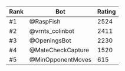 Rank|Bot|Rating
---|---|---
#1|@RaspFish|2524
#2|@vrnts_colinbot|2411
#3|@OpeningsBot|2230
#4|@MateCheckCapture|1520
#5|@MinOpponentMoves|615
